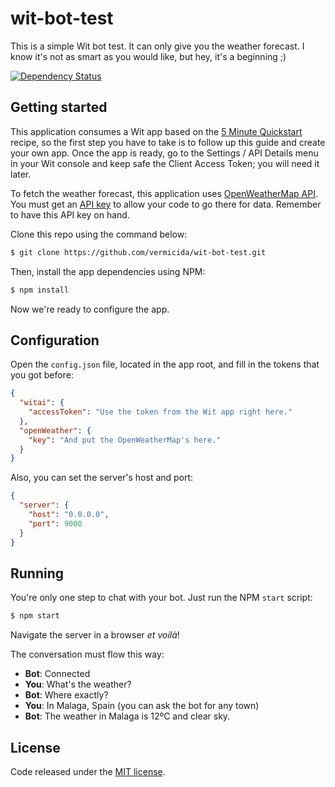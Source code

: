 
# wit-bot-test

This is a simple Wit bot test. It can only give you the weather forecast. I know it's not as smart as you would like, but hey, it's a beginning ;)

[![Dependency Status](https://david-dm.org/vermicida/wit-bot-test.svg)](https://david-dm.org/vermicida/wit-bot-test)

## Getting started

This application consumes a Wit app based on the [5 Minute Quickstart](https://wit.ai/docs/quickstart) recipe, so the first step you have to take is to follow up this guide and create your own app. Once the app is ready, go to the Settings / API Details menu in your Wit console and keep safe the Client Access Token; you will need it later.

To fetch the weather forecast, this application uses [OpenWeatherMap API](http://openweathermap.org/). You must get an [API key](http://openweathermap.org/appid) to allow your code to go there for data. Remember to have this API key on hand.

Clone this repo using the command below:
```bash
$ git clone https://github.com/vermicida/wit-bot-test.git
```

Then, install the app dependencies using NPM:
```bash
$ npm install
```

Now we're ready to configure the app. 

## Configuration

Open the `config.json` file, located in the app root, and fill in the tokens that you got before: 
```json
{
  "witai": {
    "accessToken": "Use the token from the Wit app right here."
  },
  "openWeather": {
    "key": "And put the OpenWeatherMap's here."
  }
}
```

Also, you can set the server's host and port:
```json
{
  "server": {
    "host": "0.0.0.0",
    "port": 9000
  }
}
```

## Running

You're only one step to chat with your bot. Just run the NPM `start` script:
```bash
$ npm start
```

Navigate the server in a browser _et voilà_!

The conversation must flow this way:

- **Bot**: Connected
- **You**: What's the weather?
- **Bot**: Where exactly?
- **You**: In Malaga, Spain (you can ask the bot for any town)
- **Bot**: The weather in Malaga is 12ºC and clear sky.

## License

Code released under the [MIT license](./LICENSE).
